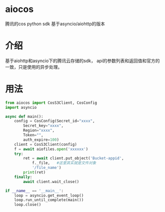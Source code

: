 # aiocos
腾讯的cos python sdk 基于asyncio/aiohttp的版本

# 介绍
基于aiohttp和asyncio下的腾讯云存储的sdk， api的参数列表和返回值和官方的一致，只是使用的异步处理。

# 用法
```python
from aiocos import CosS3Client, CosConfig
import asyncio

async def main():
    config = CosConfig(Secret_id="xxxx", 
        Secret_key="xxxx", 
        Region="xxxx", 
        Token="", 
        auth_expire=100)
    client = CosS3Client(config)
    f = await aiofiles.open('xxxxxx') 
    try:
        ret = await client.put_object('Bucket-appid', 
            f._file,   #这里其实就是文件对象
            '/file_name')
        print(ret)
    finally:
        await client.wait_close()

if __name__ == '__main__':
    loop = asyncio.get_event_loop()
    loop.run_until_complete(main())
    loop.close()
```